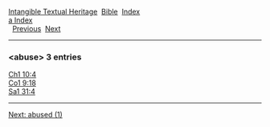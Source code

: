 [Intangible Textual Heritage](../../index)  [Bible](../index) 
[Index](index)   
[a Index](_a_)  
  [Previous](c00103)  [Next](c00105) 

------------------------------------------------------------------------

### &lt;abuse&gt; 3 entries

[Ch1 10:4](../kjv/ch1010.htm#004)  
[Co1 9:18](../kjv/co1009.htm#018)  
[Sa1 31:4](../kjv/sa1031.htm#004)  

------------------------------------------------------------------------

[Next: abused (1)](c00105)
